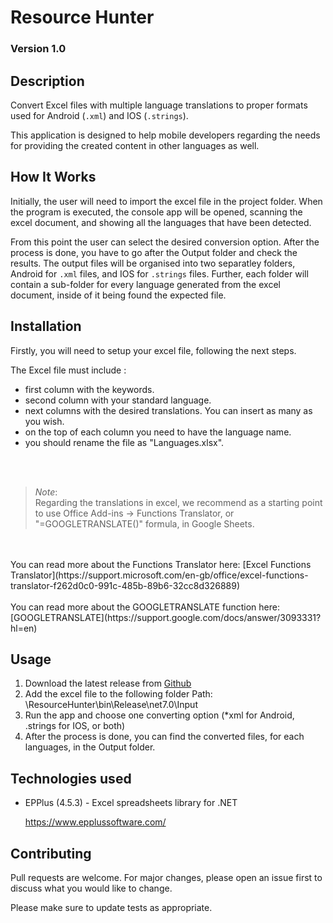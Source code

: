 # Resource Hunter
### Version 1.0

## Description

Convert Excel files with multiple language translations to proper formats used for Android (`.xml`) and IOS (`.strings`).

This application is designed to help mobile developers regarding the needs for providing the created content in other languages as well.

## How It Works

  Initially, the user will need to import the excel file in the project folder. When the program is executed, the console app will be opened, scanning the excel document, and showing all the languages that have been detected.
  
  From this point the user can select the desired conversion option. After the process is done, you have to go after the Output folder and check the results. The output files will be organised into two separatley folders, Android for `.xml` files, and IOS for `.strings` files. Further, each folder will contain a sub-folder for every language generated from the excel document, inside of it being found the expected file.

## Installation

Firstly, you will need to setup your excel file, following the next steps.

The Excel file must include :

- first column with the keywords.
- second column with your standard language.
- next columns with the desired translations. You can insert as many as you wish.
- on the top of each column you need to have the language name.
- you should rename the file as "Languages.xlsx".
</br>
</br>

> *Note*: </br>
  Regarding the translations in excel, we recommend as a starting point to use Office Add-ins -> Functions Translator, or "=GOOGLETRANSLATE()" formula, in Google Sheets. 
  </br>
  </br>
  You can read more about the Functions Translator here:
  [Excel Functions Translator](https://support.microsoft.com/en-gb/office/excel-functions-translator-f262d0c0-991c-485b-89b6-32cc8d326889)
  </br>
  </br>
  You can read more about the GOOGLETRANSLATE function here:
  [GOOGLETRANSLATE](https://support.google.com/docs/answer/3093331?hl=en)


## Usage

1. Download the latest release from [Github](https://2morrowit.com/)
2. Add the excel file to the following folder Path: \ResourceHunter\bin\Release\net7.0\Input
3. Run the app and choose one converting option (*xml for Android, .strings for IOS, or both)
4. After the process is done, you can find the converted files, for each languages, in the Output folder.

## Technologies used

- EPPlus (4.5.3) - Excel spreadsheets library for .NET

  <https://www.epplussoftware.com/>

## Contributing

Pull requests are welcome. For major changes, please open an issue first
to discuss what you would like to change.

Please make sure to update tests as appropriate.
